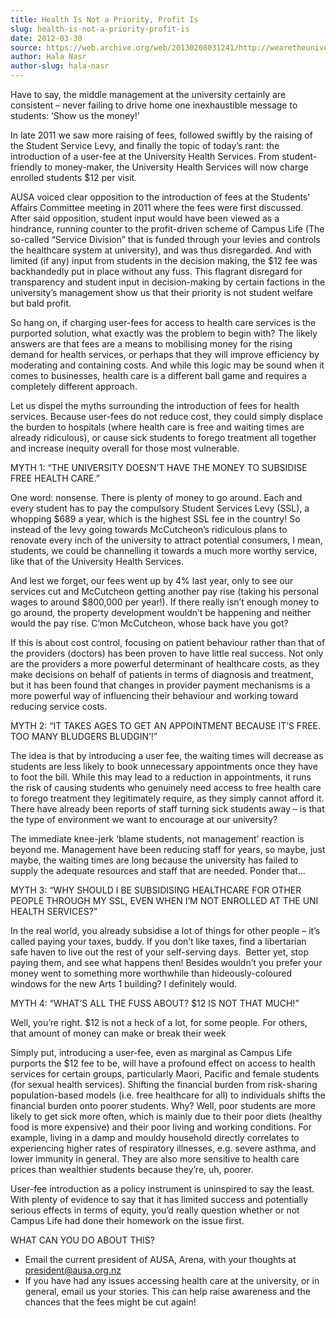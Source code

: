 ```yaml
---
title: Health Is Not a Priority, Profit Is
slug: health-is-not-a-priority-profit-is
date: 2012-03-30
source: https://web.archive.org/web/20130208031241/http://wearetheuniversity.org.nz/2012/03/30/health-is-not-a-priority-profit-is/
author: Hala Nasr
author-slug: hala-nasr
---
```


Have to say, the middle management at the university certainly are consistent – never failing to drive home one inexhaustible message to students: ‘Show us the money!’

In late 2011 we saw more raising of fees, followed swiftly by the raising of the Student Service Levy, and finally the topic of today’s rant: the introduction of a user-fee at the University Health Services. From student-friendly to money-maker, the University Health Services will now charge enrolled students $12 per visit.

AUSA voiced clear opposition to the introduction of fees at the Students’ Affairs Committee meeting in 2011 where the fees were first discussed. After said opposition, student input would have been viewed as a hindrance, running counter to the profit-driven scheme of Campus Life (The so-called “Service Division” that is funded through your levies and controls the healthcare system at university), and was thus disregarded. And with limited (if any) input from students in the decision making, the $12 fee was backhandedly put in place without any fuss. This flagrant disregard for transparency and student input in decision-making by certain factions in the university’s management show us that their priority is not student welfare but bald profit.

So hang on, if charging user-fees for access to health care services is the purported solution, what exactly was the problem to begin with? The likely answers are that fees are a means to mobilising money for the rising demand for health services, or perhaps that they will improve efficiency by moderating and containing costs. And while this logic may be sound when it comes to businesses, health care is a different ball game and requires a completely different approach.

Let us dispel the myths surrounding the introduction of fees for health services. Because user-fees do not reduce cost, they could simply displace the burden to hospitals (where health care is free and waiting times are already ridiculous), or cause sick students to forego treatment all together and increase inequity overall for those most vulnerable.

MYTH 1: “THE UNIVERSITY DOESN’T HAVE THE MONEY TO SUBSIDISE FREE HEALTH CARE.”

One word: nonsense. There is plenty of money to go around. Each and every student has to pay the compulsory Student Services Levy (SSL), a whopping $689 a year, which is the highest SSL fee in the country! So instead of the levy going towards McCutcheon’s ridiculous plans to renovate every inch of the university to attract potential consumers, I mean, students, we could be channelling it towards a much more worthy service, like that of the University Health Services.

And lest we forget, our fees went up by 4% last year, only to see our services cut and McCutcheon getting another pay rise (taking his personal wages to around $800,000 per year!). If there really isn’t enough money to go around, the property development wouldn’t be happening and neither would the pay rise. C’mon McCutcheon, whose back have you got?

If this is about cost control, focusing on patient behaviour rather than that of the providers (doctors) has been proven to have little real success. Not only are the providers a more powerful determinant of healthcare costs, as they make decisions on behalf of patients in terms of diagnosis and treatment, but it has been found that changes in provider payment mechanisms is a more powerful way of influencing their behaviour and working toward reducing service costs.

MYTH 2: “IT TAKES AGES TO GET AN APPOINTMENT BECAUSE IT’S FREE. TOO MANY BLUDGERS BLUDGIN’!”

The idea is that by introducing a user fee, the waiting times will decrease as students are less likely to book unnecessary appointments once they have to foot the bill. While this may lead to a reduction in appointments, it runs the risk of causing students who genuinely need access to free health care to forego treatment they legitimately require, as they simply cannot afford it. There have already been reports of staff turning sick students away – is that the type of environment we want to encourage at our university?

The immediate knee-jerk ‘blame students, not management’ reaction is beyond me. Management have been reducing staff for years, so maybe, just maybe, the waiting times are long because the university has failed to supply the adequate resources and staff that are needed. Ponder that…

MYTH 3: “WHY SHOULD I BE SUBSIDISING HEALTHCARE FOR OTHER PEOPLE THROUGH MY SSL, EVEN WHEN I’M NOT ENROLLED AT THE UNI HEALTH SERVICES?”

In the real world, you already subsidise a lot of things for other people – it’s called paying your taxes, buddy. If you don’t like taxes, find a libertarian safe haven to live out the rest of your self-serving days.  Better yet, stop paying them, and see what happens then! Besides wouldn’t you prefer your money went to something more worthwhile than hideously-coloured windows for the new Arts 1 building? I definitely would.

MYTH 4: “WHAT’S ALL THE FUSS ABOUT? $12 IS NOT THAT MUCH!”

Well, you’re right. $12 is not a heck of a lot, for some people. For others, that amount of money can make or break their week

Simply put, introducing a user-fee, even as marginal as Campus Life purports the $12 fee to be, will have a profound effect on access to health services for certain groups, particularly Maori, Pacific and female students (for sexual health services). Shifting the financial burden from risk-sharing population-based models (i.e. free healthcare for all) to individuals shifts the financial burden onto poorer students. Why? Well, poor students are more likely to get sick more often, which is mainly due to their poor diets (healthy food is more expensive) and their poor living and working conditions. For example, living in a damp and mouldy household directly correlates to experiencing higher rates of respiratory illnesses, e.g. severe asthma, and lower immunity in general. They are also more sensitive to health care prices than wealthier students because they’re, uh, poorer.

User-fee introduction as a policy instrument is uninspired to say the least. With plenty of evidence to say that it has limited success and potentially serious effects in terms of equity, you’d really question whether or not Campus Life had done their homework on the issue first.

WHAT CAN YOU DO ABOUT THIS?

- Email the current president of AUSA, Arena, with your thoughts at president@ausa.org.nz
- If you have had any issues accessing health care at the university, or in general, email us your stories. This can help raise awareness and the chances that the fees might be cut again!